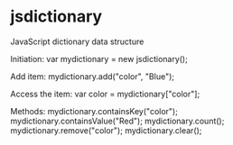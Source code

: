 # jsdictionary
JavaScript dictionary data structure

Initiation: 
var mydictionary = new jsdictionary();

Add item:
mydictionary.add("color", "Blue");

Access the item: 
var color = mydictionary["color"];

Methods: 
mydictionary.containsKey("color"); 
mydictionary.containsValue("Red"); 
mydictionary.count(); 
mydictionary.remove("color"); 
mydictionary.clear();

